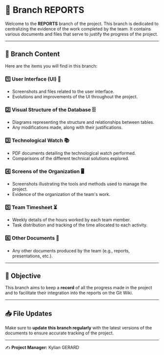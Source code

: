 # 📂 Branch REPORTS

Welcome to the **REPORTS** branch of the project. This branch is dedicated to centralizing the evidence of the work completed by the team. It contains various documents and files that serve to justify the progress of the project.

---

## 📌 Branch Content
Here are the items you will find in this branch:

### 1️⃣ User Interface (UI) 🎨
- Screenshots and files related to the user interface.
- Evolutions and improvements of the UI throughout the project.

### 2️⃣ Visual Structure of the Database 🗄️
- Diagrams representing the structure and relationships between tables.
- Any modifications made, along with their justifications.

### 3️⃣ Technological Watch 📚
- PDF documents detailing the technological watch performed.
- Comparisons of the different technical solutions explored.

### 4️⃣ Screens of the Organization 🖥️
- Screenshots illustrating the tools and methods used to manage the project.
- Evidence of the organization of the team's work.

### 5️⃣ Team Timesheet ⏳
- Weekly details of the hours worked by each team member.
- Task distribution and tracking of the time allocated to each activity.

### 6️⃣ Other Documents 📑
- Any other documents produced by the team (e.g., reports, presentations, etc.).

---

## 🚀 Objective
This branch aims to keep a **record** of all the progress made in the project and to facilitate their integration into the reports on the Git Wiki.

---

## 📥 File Updates
Make sure to **update this branch regularly** with the latest versions of the documents to ensure accurate tracking of the project.

---

✍️ **Project Manager:** Kylian GERARD
